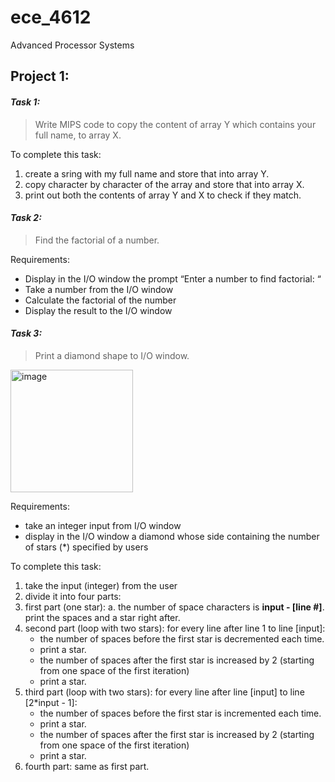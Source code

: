 # ece_4612
Advanced Processor Systems

## Project 1:

#### _Task 1:_
> Write MIPS code to copy the content of array Y which contains your full name, to array X.

To complete this task:
1. create a sring with my full name and store that into array Y.
2. copy character by character of the array and store that into array X.
3. print out both the contents of array Y and X to check if they match.

#### _Task 2:_
> Find the factorial of a number.

Requirements:
- Display in the I/O window the prompt “Enter a number to find factorial: “
- Take a number from the I/O window
- Calculate the factorial of the number
- Display the result to the I/O window

#### _Task 3:_
> Print a diamond shape to I/O window.
<img width="196" alt="image" src="https://github.com/yuan-ie/ece_4612/assets/42986591/e7c04d80-a42a-421b-8220-c68f6b92f7b2">


Requirements:
- take an integer input from I/O window
- display in the I/O window a diamond whose side containing the number of stars (*) specified by users

To complete this task:
1. take the input (integer) from the user
2. divide it into four parts:
  1. first part (one star):
     a. the number of space characters is __input - [line #]__. print the spaces and a star right after.
  3. second part (loop with two stars):
       for every line after line 1 to line [input]:
      - the number of spaces before the first star is decremented each time.
      - print a star.
      - the number of spaces after the first star is increased by 2 (starting from one space of the first iteration)
      - print a star.
  4. third part (loop with two stars):
       for every line after line [input] to line [2*input - 1]:
      - the number of spaces before the first star is incremented each time.
      - print a star.
      - the number of spaces after the first star is increased by 2 (starting from one space of the first iteration)
      - print a star.
  5. fourth part: same as first part.
